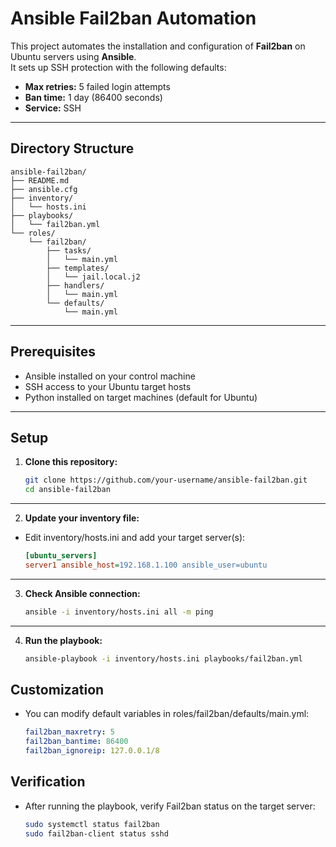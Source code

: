 # Ansible Fail2ban Automation

This project automates the installation and configuration of **Fail2ban** on Ubuntu servers using **Ansible**.  
It sets up SSH protection with the following defaults:

- **Max retries:** 5 failed login attempts  
- **Ban time:** 1 day (86400 seconds)  
- **Service:** SSH  

---

## Directory Structure
    ansible-fail2ban/
    ├── README.md
    ├── ansible.cfg
    ├── inventory/
    │   └── hosts.ini
    ├── playbooks/
    │   └── fail2ban.yml
    └── roles/
        └── fail2ban/
            ├── tasks/
            │   └── main.yml
            ├── templates/
            │   └── jail.local.j2
            ├── handlers/
            │   └── main.yml
            └── defaults/
                └── main.yml

---

## Prerequisites

- Ansible installed on your control machine  
- SSH access to your Ubuntu target hosts  
- Python installed on target machines (default for Ubuntu)

---

## Setup

1. **Clone this repository:**
   ```bash
   git clone https://github.com/your-username/ansible-fail2ban.git
   cd ansible-fail2ban

---

2. **Update your inventory file:**

- Edit inventory/hosts.ini and add your target server(s):
    ```ini
    [ubuntu_servers]
    server1 ansible_host=192.168.1.100 ansible_user=ubuntu

---

3. **Check Ansible connection:**
    ```bash
    ansible -i inventory/hosts.ini all -m ping

---

4. **Run the playbook:**
    ```bash
    ansible-playbook -i inventory/hosts.ini playbooks/fail2ban.yml

## Customization

- You can modify default variables in roles/fail2ban/defaults/main.yml:
    ```yaml
    fail2ban_maxretry: 5
    fail2ban_bantime: 86400
    fail2ban_ignoreip: 127.0.0.1/8

## Verification

- After running the playbook, verify Fail2ban status on the target server:
    ```bash
    sudo systemctl status fail2ban
    sudo fail2ban-client status sshd